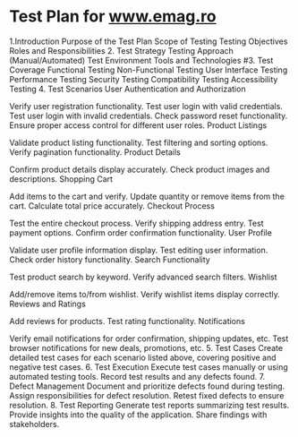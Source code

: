 # Test Plan for www.emag.ro


1.Introduction
Purpose of the Test Plan
Scope of Testing
Testing Objectives
Roles and Responsibilities
2. Test Strategy
Testing Approach (Manual/Automated)
Test Environment
Tools and Technologies
#3. Test Coverage
Functional Testing
Non-Functional Testing
User Interface Testing
Performance Testing
Security Testing
Compatibility Testing
Accessibility Testing
4. Test Scenarios
User Authentication and Authorization

Verify user registration functionality.
Test user login with valid credentials.
Test user login with invalid credentials.
Check password reset functionality.
Ensure proper access control for different user roles.
Product Listings

Validate product listing functionality.
Test filtering and sorting options.
Verify pagination functionality.
Product Details

Confirm product details display accurately.
Check product images and descriptions.
Shopping Cart

Add items to the cart and verify.
Update quantity or remove items from the cart.
Calculate total price accurately.
Checkout Process

Test the entire checkout process.
Verify shipping address entry.
Test payment options.
Confirm order confirmation functionality.
User Profile

Validate user profile information display.
Test editing user information.
Check order history functionality.
Search Functionality

Test product search by keyword.
Verify advanced search filters.
Wishlist

Add/remove items to/from wishlist.
Verify wishlist items display correctly.
Reviews and Ratings

Add reviews for products.
Test rating functionality.
Notifications

Verify email notifications for order confirmation, shipping updates, etc.
Test browser notifications for new deals, promotions, etc.
5. Test Cases
Create detailed test cases for each scenario listed above, covering positive and negative test cases.
6. Test Execution
Execute test cases manually or using automated testing tools.
Record test results and any defects found.
7. Defect Management
Document and prioritize defects found during testing.
Assign responsibilities for defect resolution.
Retest fixed defects to ensure resolution.
8. Test Reporting
Generate test reports summarizing test results.
Provide insights into the quality of the application.
Share findings with stakeholders.

